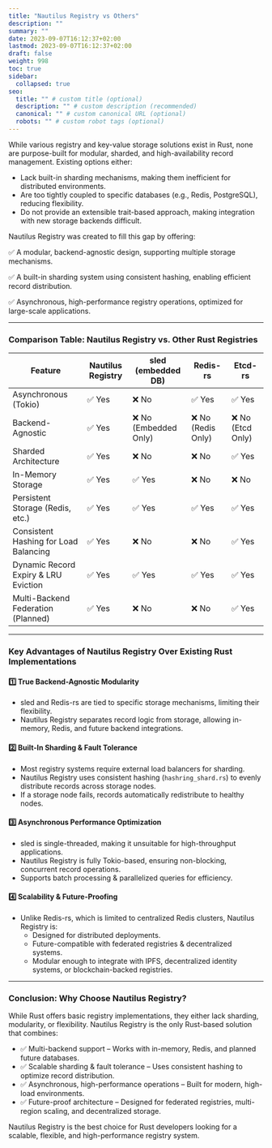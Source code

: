 ```yaml
---
title: "Nautilus Registry vs Others"
description: ""
summary: ""
date: 2023-09-07T16:12:37+02:00
lastmod: 2023-09-07T16:12:37+02:00
draft: false
weight: 998
toc: true
sidebar:
  collapsed: true
seo:
  title: "" # custom title (optional)
  description: "" # custom description (recommended)
  canonical: "" # custom canonical URL (optional)
  robots: "" # custom robot tags (optional)
---
```



While various registry and key-value storage solutions exist in Rust, none are purpose-built for modular, sharded, and high-availability record management. Existing options either:

- Lack built-in sharding mechanisms, making them inefficient for distributed environments.
- Are too tightly coupled to specific databases (e.g., Redis, PostgreSQL), reducing flexibility.
- Do not provide an extensible trait-based approach, making integration with new storage backends difficult.

Nautilus Registry was created to fill this gap by offering:

✅ A modular, backend-agnostic design, supporting multiple storage mechanisms.

✅ A built-in sharding system using consistent hashing, enabling efficient record distribution.

✅ Asynchronous, high-performance registry operations, optimized for large-scale applications.

---

### Comparison Table: Nautilus Registry vs. Other Rust Registries

| Feature | Nautilus Registry | sled (embedded DB) | Redis-rs | Etcd-rs |
| --- | --- | --- | --- | --- |
| Asynchronous (Tokio) | ✅ Yes | ❌ No | ✅ Yes | ✅ Yes |
| Backend-Agnostic | ✅ Yes | ❌ No (Embedded Only) | ❌ No (Redis Only) | ❌ No (Etcd Only) |
| Sharded Architecture | ✅ Yes | ❌ No | ❌ No | ✅ Yes |
| In-Memory Storage | ✅ Yes | ✅ Yes | ❌ No | ❌ No |
| Persistent Storage (Redis, etc.) | ✅ Yes | ✅ Yes | ✅ Yes | ✅ Yes |
| Consistent Hashing for Load Balancing | ✅ Yes | ❌ No | ❌ No | ✅ Yes |
| Dynamic Record Expiry & LRU Eviction | ✅ Yes | ✅ Yes | ✅ Yes | ✅ Yes |
| Multi-Backend Federation (Planned) | ✅ Yes | ❌ No | ❌ No | ✅ Yes |

---

### Key Advantages of Nautilus Registry Over Existing Rust Implementations

#### 1️⃣ True Backend-Agnostic Modularity

- sled and Redis-rs are tied to specific storage mechanisms, limiting their flexibility.
- Nautilus Registry separates record logic from storage, allowing in-memory, Redis, and future backend integrations.

#### 2️⃣ Built-In Sharding & Fault Tolerance

- Most registry systems require external load balancers for sharding.
- Nautilus Registry uses consistent hashing (`hashring_shard.rs`) to evenly distribute records across storage nodes.
- If a storage node fails, records automatically redistribute to healthy nodes.

#### 3️⃣ Asynchronous Performance Optimization

- sled is single-threaded, making it unsuitable for high-throughput applications.
- Nautilus Registry is fully Tokio-based, ensuring non-blocking, concurrent record operations.
- Supports batch processing & parallelized queries for efficiency.

#### 4️⃣ Scalability & Future-Proofing

- Unlike Redis-rs, which is limited to centralized Redis clusters, Nautilus Registry is:
    - Designed for distributed deployments.
    - Future-compatible with federated registries & decentralized systems.
    - Modular enough to integrate with IPFS, decentralized identity systems, or blockchain-backed registries.

---

### Conclusion: Why Choose Nautilus Registry?

While Rust offers basic registry implementations, they either lack sharding, modularity, or flexibility. Nautilus Registry is the only Rust-based solution that combines:

- ✅ Multi-backend support – Works with in-memory, Redis, and planned future databases.
- ✅ Scalable sharding & fault tolerance – Uses consistent hashing to optimize record distribution.
- ✅ Asynchronous, high-performance operations – Built for modern, high-load environments.
- ✅ Future-proof architecture – Designed for federated registries, multi-region scaling, and decentralized storage.

Nautilus Registry is the best choice for Rust developers looking for a scalable, flexible, and high-performance registry system.
